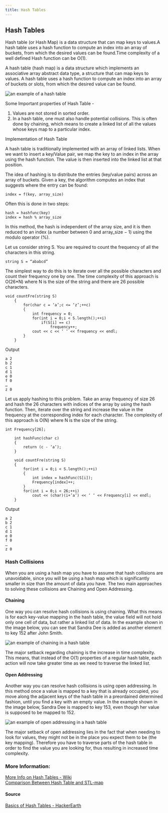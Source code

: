 ```yaml
---
title: Hash Tables
---
```


## Hash Tables
Hash table (or Hash Map) is a data structure that can map keys to values.A hash table uses a hash function to compute an index 
into an array of buckets, from which the desired values can be found.Time complexity of a well defined Hash function can be O(1).

A hash table (hash map) is a data structure which implements an associative array abstract data type, a structure that can map keys to values. A hash table uses a hash function to compute an index into an array of buckets or slots, from which the desired value can be found.

![an example of a hash table](https://github.com/TomerPacific/fccGuideImages/blob/master/315px-Hash_table_3_1_1_0_1_0_0_SP.svg.png?raw=true)

Some Important properties of Hash Table -
1) Values are not stored in sorted order. 
2) In a hash table, one must also handle potential collisions. 
   This is often done by chaining, which means to create a linked list of all the values whose keys map to a particular index.

Implementation of Hash Table

A hash table is traditionally implemented with an array of linked lists. 
When we want to insert a key/Value pair, we map the key to an index in the array using the hash function.
The value is then inserted into the linked list at that position.

The idea of hashing is to distribute the entries (key/value pairs) across an array of buckets. 
Given a key, the algorithm computes an index that suggests where the entry can be found:
```
index = f(key, array_size)
```
Often this is done in two steps:
```
hash = hashfunc(key)
index = hash % array_size
```
In this method, the hash is independent of the array size, and it is then reduced to an index (a number between 0 and array_size − 1) using the modulo operator (%).

Let us consider string S. You are required to count the frequency of all the characters in this string.
```
string S = “ababcd”
```
The simplest way to do this is to iterate over all the possible characters and count their frequency one by one. 
The time complexity of this approach is O(26*N) where N is the size of the string and there are 26 possible characters.
```
void countFre(string S)
    {
        for(char c = ‘a’;c <= ‘z’;++c)
        {
            int frequency = 0;
            for(int i = 0;i < S.length();++i)
                if(S[i] == c)
                    frequency++;
            cout << c << ‘ ‘ << frequency << endl;
        }
    }
```
Output
```
a 2
b 2
c 1
d 1
e 0
f 0
…
z 0
```

Let us apply hashing to this problem. Take an array frequency of size 26 and hash the 26 characters with indices of the array by using the hash function. 
Then, iterate over the string and increase the value in the frequency at the corresponding index for each character.
The complexity of this approach is O(N) where N is the size of the string.
```
int Frequency[26];

    int hashFunc(char c)
    {
        return (c - ‘a’);
    }

    void countFre(string S)
    {
        for(int i = 0;i < S.length();++i)
        {
            int index = hashFunc(S[i]);
            Frequency[index]++;
        }
        for(int i = 0;i < 26;++i)
            cout << (char)(i+’a’) << ‘ ‘ << Frequency[i] << endl;
    }
``` 
Output

```
a 2
b 2
c 1
d 1
e 0
f 0
…
z 0
```

### Hash Collisions
When you are using a hash map you have to assume that hash collisions are unavoidable, since you will be using a hash map which is significantly smaller in size than the amount of data you have. The two main approaches to solving these collisions are Chaining and Open Addressing.

#### Chaining
One way you can resolve hash collisions is using chaining. What this means is for each key-value mapping in the hash table, the value field will not hold only one cell of data, but rather a linked list of data. In the example shown in the image below, you can see that Sandra Dee is added as another element to key 152 after John Smith.

![an example of chaining in a hash table](https://github.com/TomerPacific/fccGuideImages/blob/master/620px-Hash_table_5_0_1_1_1_1_0_LL.svg.png?raw=true)

The major setback regarding chaining is the increase in time complexity. This means, that instead of the O(1) properties of a regular hash table, each action will now take greater time as we need to traverse the linked list.

#### Open Addressing
Another way you can resolve hash collisions is using open addressing. In this method once a value is mapped to a key that is already occupied, you move along the adjacent keys of the hash table in a preordained determined fashion, until you find a key with an empty value. In the example shown in the image below, Sandra Dee is mapped to key 153, even though her value is supposed to be mapped to 152.

![an example of open addressing in a hash table](https://github.com/TomerPacific/fccGuideImages/blob/master/380px-Hash_table_5_0_1_1_1_1_0_SP.svg.png?raw=true)

The major setback of open addressing lies in the fact that when needing to look for values, they might not be in the place you expect them to be (the key mapping). Therefore you have to traverse parts of the hash table in order to find the value you are looking for, thus resulting in increased time complexity.

### More Information:
<!-- Please add any articles you think might be helpful to read before writing the article -->

[More Info on Hash Tables - Wiki](https://en.wikipedia.org/wiki/Hash_table)<br>
[Comparison Between Hash Table and STL-map](http://www.geeksforgeeks.org/hash-table-vs-stl-map/)

#### Source 

[Basics of Hash Tables - HackerEarth](https://www.hackerearth.com/practice/data-structures/hash-tables/basics-of-hash-tables/tutorial/)
